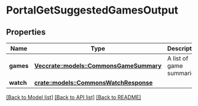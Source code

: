 # PortalGetSuggestedGamesOutput

## Properties

Name | Type | Description | Notes
------------ | ------------- | ------------- | -------------
**games** | [**Vec<crate::models::CommonsGameSummary>**](CommonsGameSummary.md) | A list of game summaries. | 
**watch** | [**crate::models::CommonsWatchResponse**](CommonsWatchResponse.md) |  | 

[[Back to Model list]](../README.md#documentation-for-models) [[Back to API list]](../README.md#documentation-for-api-endpoints) [[Back to README]](../README.md)


